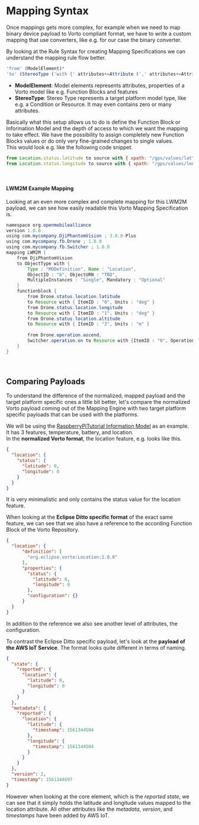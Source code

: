 # Mapping Syntax

Once mappings gets more complex, 
for example when we need to map binary device payload to Vorto compliant format, 
we have to write a custom mapping that use converters, like e.g. for our case the binary converter.

By looking at the Rule Syntax for creating Mapping Specifications we can understand the mapping rule flow better.

```js
'from' (ModelElement)* 
'to' (StereoType ('with {' attributes+=Attribute (',' attributes+=Attribute)* '}')?)*
```

- **ModelElement**: Model elements represents attributes, properties of a Vorto model like e.g. Function Blocks and features
- **StereoType**: Stereo Type represents a target platform model type, like e.g. a Condition or Resource. It may even contains zero or many attributes.

Basically what this setup allows us to do is define the Function Block or Information Model and the depth of access to which we want the mapping to take effect.
We have the possibility to assign completely new Function Blocks values or do only very fine-grained changes to single values.   
This would look e.g. like the following code snippet.

```js
from Location.status.latitude to source with { xpath: "/gps/values/lat"}
from Location.status.longitude to source with { xpath: "/gps/values/lon"}
```

<br />

#### LWM2M Example Mapping
Looking at an even more complex and complete mapping for this LWM2M payload, 
we can see how easily readable this Vorto Mapping Specification is.

```java
namespace org.openmobilealliance
version 1.0.0
using com.mycompany.DjiPhantomVision ; 3.0.0-Plus
using com.mycompany.fb.Drone ; 1.0.0
using com.mycompany.fb.Switcher ; 1.0.0
mapping LWM2M {
    from DjiPhantomVision
    to ObjectType with {
        Type : "MODefinition", Name : "Location", 
        ObjectID : "6", ObjectURN : "TBD", 
        MultipleInstances : "Single", Mandatory : "Optional"
    }
    functionblock {
        from Drone.status.location.latitude
        to Resource with { ItemID : "0", Units : "deg" }
        from Drone.status.location.longitude
        to Resource with { ItemID : "1", Units : "deg" }
        from Drone.status.location.altitude
        to Resource with { ItemID : "2", Units : "m" }
         
        from Drone.operation.ascend, 
        Switcher.operation.on to Resource with {ItemID : "0", Operations : "R"}
    }
}
```

<br />

## Comparing Payloads
To understand the difference of the normalized, mapped payload and the target platform specific ones a little bit better, let's compare the normalized Vorto payload coming out of the Mapping Engine with two target platform specific payloads that can be used with the platforms.

We will be using the [RaspberryPiTutorial Information Model](https://vorto.eclipseprojects.io/#/details/org.eclipse.vorto.tutorials:RaspberryPiTutorial:1.0.0) as an example.
It has 3 features, temperature, battery, and location.     
In the **normalized Vorto format**, the location feature, e.g. looks like this.

```json
{
  "location": {
    "status": {
      "latitude": 0,
      "longitude": 0
    }
  }
}
```

It is very minimalistic and only contains the status value for the location feature.

When looking at the **Eclipse Ditto specific format** of the exact same feature, we can see that we also have a reference to the according Function Block of the Vorto Repository.

```json
{
  "location": {
      "definition": [
        "org.eclipse.vorto:Location:1.0.0"
      ],
      "properties": {
        "status": {
          "latitude": 0,
          "longitude": 0
        },
        "configuration": {}
      }
  }
}
```

In addition to the reference we also see another level of attributes, the configuration.

To contrast the Eclipse Ditto specific payload, let's look at the **payload of the AWS IoT Service**. The format looks quite different in terms of naming.

```json
{
  "state": {
    "reported": {
      "location": {
        "latitude": 0,
        "longitude": 0
      }
    }
  },
  "metadata": {
    "reported": {
      "location": {
        "latitude": {
          "timestamp": 1561344504
        },
        "longitude": {
          "timestamp": 1561344504
        }
      }
    }
  },
  "version": 2,
  "timestamp": 1561344697
}
```

However when looking at the core element, which is the *reported state*, we can see that it simply holds the latitude and longitude values mapped to the location attribute.
All other attributes like the *metadata*, *version*, and *timestamps* have been added by AWS IoT.
